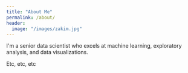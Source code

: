 ```yaml
---
title: "About Me"
permalink: /about/
header:
  image: "/images/zakim.jpg"
---
```


I'm a senior data scientist who excels at machine learning, exploratory analysis, and data visualizations.

Etc, etc, etc
